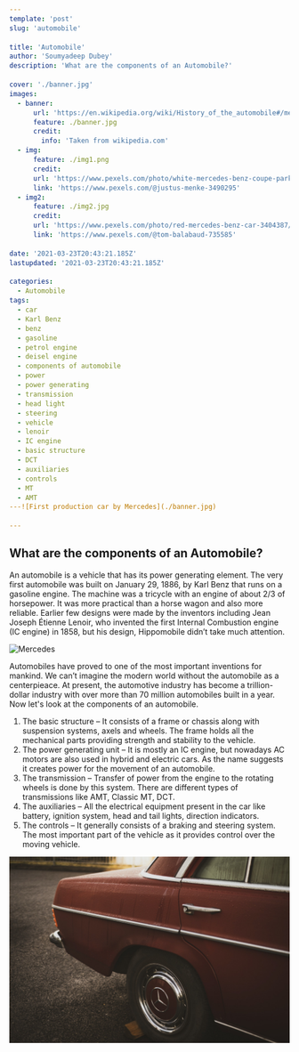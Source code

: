 ```yaml
---
template: 'post'
slug: 'automobile'

title: 'Automobile'
author: 'Soumyadeep Dubey'
description: 'What are the components of an Automobile?'

cover: './banner.jpg'
images:
  - banner:
      url: 'https://en.wikipedia.org/wiki/History_of_the_automobile#/media/File:Benz-1.jpg'
      feature: ./banner.jpg
      credit:
        info: 'Taken from wikipedia.com'
  - img:
      feature: ./img1.png
      credit:
      url: 'https://www.pexels.com/photo/white-mercedes-benz-coupe-parked-on-road-side-5214193/'
      link: 'https://www.pexels.com/@justus-menke-3490295'
  - img2:
      feature: ./img2.jpg
      credit:
      url: 'https://www.pexels.com/photo/red-mercedes-benz-car-3404387/'
      link: 'https://www.pexels.com/@tom-balabaud-735585'

date: '2021-03-23T20:43:21.185Z'
lastupdated: '2021-03-23T20:43:21.185Z'

categories:
  - Automobile
tags:
  - car
  - Karl Benz
  - benz
  - gasoline
  - petrol engine
  - deisel engine
  - components of automobile
  - power
  - power generating
  - transmission
  - head light
  - steering
  - vehicle
  - lenoir
  - IC engine
  - basic structure
  - DCT
  - auxiliaries
  - controls
  - MT
  - AMT
---![First production car by Mercedes](./banner.jpg)

---
```


## What are the components of an Automobile?

An automobile is a vehicle that has its power generating element. The very first automobile was built on January 29, 1886, by Karl Benz that runs on a gasoline engine. The machine was a tricycle with an engine of about 2/3 of horsepower. It was more practical than a horse wagon and also more reliable. Earlier few designs were made by the inventors including Jean Joseph Étienne Lenoir, who invented the first Internal Combustion engine (IC engine) in 1858, but his design, Hippomobile didn’t take much attention.

![Mercedes](./img.jpg)

Automobiles have proved to one of the most important inventions for mankind. We can’t imagine the modern world without the automobile as a centerpieace. At present, the automotive industry has become a trillion-dollar industry with over more than 70 million automobiles built in a year.
Now let's look at the components of an automobile.

1. The basic structure – It consists of a frame or chassis along with suspension systems, axels and wheels. The frame holds all the mechanical parts providing strength and stability to the vehicle.
2. The power generating unit – It is mostly an IC engine, but nowadays AC motors are also used in hybrid and electric cars. As the name suggests it creates power for the movement of an automobile.
3. The transmission – Transfer of power from the engine to the rotating wheels is done by this system. There are different types of transmissions like AMT, Classic MT, DCT.
4. The auxiliaries – All the electrical equipment present in the car like battery, ignition system, head and tail lights, direction indicators.
5. The controls – It generally consists of a braking and steering system. The most important part of the vehicle as it provides control over the moving vehicle.

![Mercedes](./img1.jpg)
